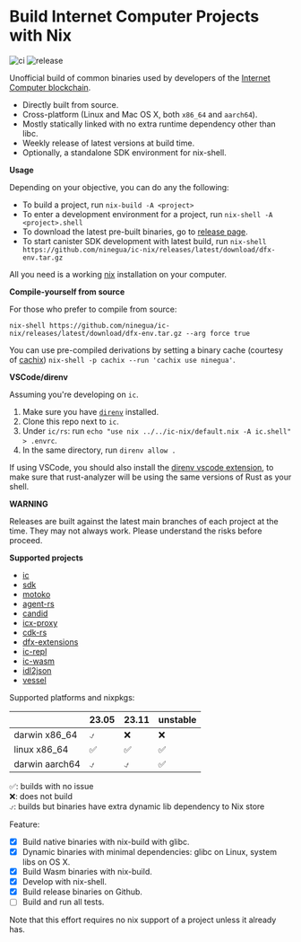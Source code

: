 # Build Internet Computer Projects with Nix

![ci](https://github.com/ninegua/ic-nix/actions/workflows/ci.yml/badge.svg?branch=main)
![release](https://github.com/ninegua/ic-nix/actions/workflows/release.yml/badge.svg)

Unofficial build of common binaries used by developers of the [Internet Computer blockchain](https://wiki.internetcomputer.org).

- Directly built from source.
- Cross-platform (Linux and Mac OS X, both `x86_64` and `aarch64`).
- Mostly statically linked with no extra runtime dependency other than libc.
- Weekly release of latest versions at build time.
- Optionally, a standalone SDK environment for nix-shell.

**Usage**

Depending on your objective, you can do any the following:

- To build a project, run `nix-build -A <project>`
- To enter a development environment for a project, run `nix-shell -A <project>.shell`
- To download the latest pre-built binaries, go to [release page](https://github.com/ninegua/ic-nix/releases/latest).
- To start canister SDK development with latest build, run `nix-shell https://github.com/ninegua/ic-nix/releases/latest/download/dfx-env.tar.gz`

All you need is a working [nix] installation on your computer.

**Compile-yourself from source**

For those who prefer to compile from source:
```
nix-shell https://github.com/ninegua/ic-nix/releases/latest/download/dfx-env.tar.gz --arg force true
```

You can use pre-compiled derivations by setting a binary cache (courtesy of [cachix]) `nix-shell -p cachix --run 'cachix use ninegua'`.

**VSCode/direnv**

Assuming you're developing on `ic`.

1. Make sure you have [`direnv`](https://direnv.net/) installed.
1. Clone this repo next to `ic`.
2. Under `ic/rs`: run `echo "use nix ../../ic-nix/default.nix -A ic.shell" > .envrc`. 
3. In the same directory, run `direnv allow .`

If using VSCode, you should also install the [direnv vscode extension](https://marketplace.visualstudio.com/items?itemName=mkhl.direnv), to make sure that rust-analyzer will be using the same versions of Rust as your shell.

**WARNING**

Releases are built against the latest main branches of each project at the time. They may not always work. Please understand the risks before proceed.

**Supported projects**

 - [ic]
 - [sdk]
 - [motoko]
 - [agent-rs]
 - [candid]
 - [icx-proxy]
 - [cdk-rs]
 - [dfx-extensions]
 - [ic-repl]
 - [ic-wasm]
 - [idl2json]
 - [vessel]

Supported platforms and nixpkgs:

|                  | 23.05  | 23.11  | unstable |
| -------------    | ------ | ------ | -------- |
| darwin x86_64    |    ⍻    |   ❌    |   ❌    |
| linux  x86_64    |   ✅︎    |   ✅︎    |   ✅︎    |
| darwin aarch64   |   ⍻    |   ⍻    |   ✅︎    |

✅︎: builds with no issue\
❌: does not build\
 ⍻: builds but binaries have extra dynamic lib dependency to Nix store

Feature:

- [x] Build native binaries with nix-build with glibc.
- [x] Dynamic binaries with minimal dependencies: glibc on Linux, system libs on OS X.
- [x] Build Wasm binaries with nix-build.
- [x] Develop with nix-shell.
- [x] Build release binaries on Github.
- [ ] Build and run all tests.

Note that this effort requires no nix support of a project unless it already has.

[nix]: https://nixos.org/download.html
[ic]: https://github.com/dfinity/ic
[sdk]: https://github.com/dfinity/sdk
[motoko]: https://github.com/dfinity/motoko
[cachix]: https://github.com/cachix/cachix
[candid]: https://github.com/dfinity/candid
[icx-proxy]: https://github.com/dfinity/icx-proxy
[ic-repl]: https://github.com/chenyan2002/ic-repl
[ic-wasm]: https://github.com/dfinity/ic-wasm
[idl2json]: https://github.com/dfinity/idl2json
[vessel]: https://github.com/dfinity/vessel
[cdk-rs]: https://github.com/dfinity/cdk-rs
[agent-rs]: https://github.com/dfinity/agent-rs
[dfx-extensions]: https://github.com/dfinity/dfx-extensions
